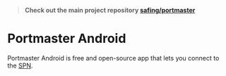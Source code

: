 > **Check out the main project repository [safing/portmaster](https://github.com/safing/portmaster)**

# Portmaster Android 

Portmaster Android is free and open-source app that lets you connect to the [SPN](https://docs.safing.io/portmaster/architecture/core-service/spn).
